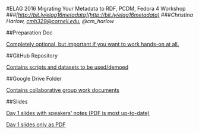 #ELAG 2016 Migrating Your Metadata to RDF, PCDM, Fedora 4 Workshop
###*[http://bit.ly/elag16metadata](http://bit.ly/elag16metadata)*
###*Christina Harlow, cmh329@cornell.edu, @cm_harlow*

##Preparation Doc

[Completely optional, but important if you want to work hands-on at all.](https://docs.google.com/document/d/1MrDHbq8jru6C7jtR-HrbSaatCqTvo9--zdqrG9FcnfQ/edit?usp=sharing)

##GitHub Repository

[Contains scripts and datasets to be used/demoed](https://github.com/cmh2166/elag16metadata)

##Google Drive Folder

[Contains collaborative group work documents](http://bit.ly/elag16metadata)

##Slides

[Day 1 slides with speakers’ notes (PDF is most up-to-date)](https://docs.google.com/document/d/1s6o3T3djKcv_mWhO-1XOSMg7rNWmp0xACkF-RCk0CPA/edit?usp=sharing)

[Day 1 slides only as PDF](https://github.com/cmh2166/elag16metadata/blob/slides/Day1/day1slides.pdf)
